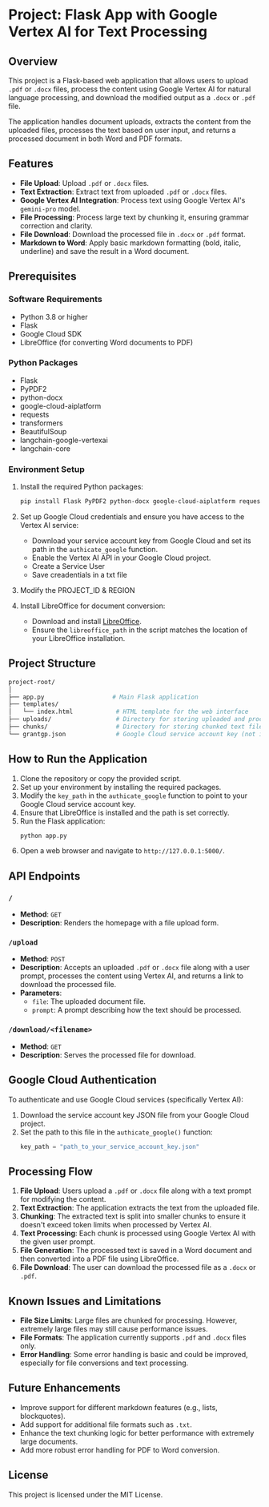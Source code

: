 # Project: Flask App with Google Vertex AI for Text Processing

## Overview

This project is a Flask-based web application that allows users to upload `.pdf` or `.docx` files, process the content using Google Vertex AI for natural language processing, and download the modified output as a `.docx` or `.pdf` file.

The application handles document uploads, extracts the content from the uploaded files, processes the text based on user input, and returns a processed document in both Word and PDF formats.

## Features

- **File Upload**: Upload `.pdf` or `.docx` files.
- **Text Extraction**: Extract text from uploaded `.pdf` or `.docx` files.
- **Google Vertex AI Integration**: Process text using Google Vertex AI's `gemini-pro` model.
- **File Processing**: Process large text by chunking it, ensuring grammar correction and clarity.
- **File Download**: Download the processed file in `.docx` or `.pdf` format.
- **Markdown to Word**: Apply basic markdown formatting (bold, italic, underline) and save the result in a Word document.

## Prerequisites

### Software Requirements
- Python 3.8 or higher
- Flask
- Google Cloud SDK
- LibreOffice (for converting Word documents to PDF)

### Python Packages
- Flask
- PyPDF2
- python-docx
- google-cloud-aiplatform
- requests
- transformers
- BeautifulSoup
- langchain-google-vertexai
- langchain-core

### Environment Setup
1. Install the required Python packages:
   ```bash
   pip install Flask PyPDF2 python-docx google-cloud-aiplatform requests transformers langchain-google-vertexai langchain-core
   ```

2. Set up Google Cloud credentials and ensure you have access to the Vertex AI service:
   - Download your service account key from Google Cloud and set its path in the `authicate_google` function.
   - Enable the Vertex AI API in your Google Cloud project.
   - Create a Service User
   - Save creadentials in a txt file

3. Modify the PROJECT_ID & REGION


4. Install LibreOffice for document conversion:
   - Download and install [LibreOffice](https://www.libreoffice.org/).
   - Ensure the `libreoffice_path` in the script matches the location of your LibreOffice installation.

## Project Structure

```bash
project-root/
│
├── app.py                   # Main Flask application
├── templates/
│   └── index.html            # HTML template for the web interface
├── uploads/                  # Directory for storing uploaded and processed files
├── chunks/                   # Directory for storing chunked text files during processing
└── grantgp.json              # Google Cloud service account key (not included, replace with your key)
```

## How to Run the Application

1. Clone the repository or copy the provided script.
2. Set up your environment by installing the required packages.
3. Modify the `key_path` in the `authicate_google` function to point to your Google Cloud service account key.
4. Ensure that LibreOffice is installed and the path is set correctly.
5. Run the Flask application:
   ```bash
   python app.py
   ```
6. Open a web browser and navigate to `http://127.0.0.1:5000/`.

## API Endpoints

### `/`
- **Method**: `GET`
- **Description**: Renders the homepage with a file upload form.

### `/upload`
- **Method**: `POST`
- **Description**: Accepts an uploaded `.pdf` or `.docx` file along with a user prompt, processes the content using Vertex AI, and returns a link to download the processed file.
- **Parameters**:
  - `file`: The uploaded document file.
  - `prompt`: A prompt describing how the text should be processed.

### `/download/<filename>`
- **Method**: `GET`
- **Description**: Serves the processed file for download.

## Google Cloud Authentication

To authenticate and use Google Cloud services (specifically Vertex AI):
1. Download the service account key JSON file from your Google Cloud project.
2. Set the path to this file in the `authicate_google()` function:
   ```python
   key_path = "path_to_your_service_account_key.json"
   ```

## Processing Flow

1. **File Upload**: Users upload a `.pdf` or `.docx` file along with a text prompt for modifying the content.
2. **Text Extraction**: The application extracts the text from the uploaded file.
3. **Chunking**: The extracted text is split into smaller chunks to ensure it doesn't exceed token limits when processed by Vertex AI.
4. **Text Processing**: Each chunk is processed using Google Vertex AI with the given user prompt.
5. **File Generation**: The processed text is saved in a Word document and then converted into a PDF file using LibreOffice.
6. **File Download**: The user can download the processed file as a `.docx` or `.pdf`.

## Known Issues and Limitations

- **File Size Limits**: Large files are chunked for processing. However, extremely large files may still cause performance issues.
- **File Formats**: The application currently supports `.pdf` and `.docx` files only.
- **Error Handling**: Some error handling is basic and could be improved, especially for file conversions and text processing.

## Future Enhancements

- Improve support for different markdown features (e.g., lists, blockquotes).
- Add support for additional file formats such as `.txt`.
- Enhance the text chunking logic for better performance with extremely large documents.
- Add more robust error handling for PDF to Word conversion.

## License

This project is licensed under the MIT License.